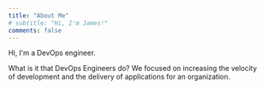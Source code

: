 ```yaml
---
title: "About Me"
# subtitle: "Hi, I'm James!"
comments: false
---
```


Hi, I'm a DevOps engineer.

What is it that DevOps Engineers do? We focused on increasing the velocity of development and the delivery of applications for an organization.